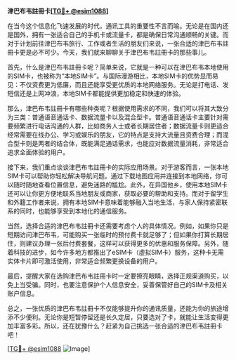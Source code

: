 **津巴布韦註冊卡[[TG💪+ @esim1088](https://t.me/s/esim1088)]**

在当今这个信息化飞速发展的时代，通讯工具的重要性不言而喻。无论是在国内还是国外，拥有一张适合自己的手机卡或流量卡，都是确保日常沟通顺畅的关键。而对于计划前往津巴布韦旅行、工作或者生活的朋友们来说，一张合适的津巴布韦註冊卡更是必不可少。今天，我们就来聊聊关于津巴布韦註冊卡的那些事儿。

首先，什么是津巴布韦註冊卡呢？简单来说，它就是一种可以在津巴布韦本地使用的SIM卡，也被称为“本地SIM卡”。与国际漫游相比，本地SIM卡的优势显而易见：不仅资费更为低廉，而且还能享受更优质的本地网络服务。无论是打电话、发短信还是上网冲浪，本地SIM卡都能提供更加稳定和快速的体验。

那么，津巴布韦註冊卡有哪些种类呢？根据使用需求的不同，我们可以将其大致分为三类：普通语音通话卡、数据流量卡以及混合型卡。普通语音通话卡主要针对需要频繁进行电话沟通的人群，比如商务人士或者长期居住者；数据流量卡则更适合经常需要在线办公、学习或娱乐的朋友，它的特点是支持大流量且资费合理；而混合型卡则是两者的结合体，既能满足通话需求，也能应对数据流量消耗，非常适合追求全面体验的用户。

接下来，我们重点谈谈津巴布韦註冊卡的实际应用场景。对于游客而言，一张本地SIM卡可以帮助你轻松解决导航问题。通过下载地图应用并连接到本地网络，你可以随时随地查看位置信息，避免迷路的尴尬。此外，在异国他乡，使用本地SIM卡还可以让你更方便地联系当地朋友或商家，获取必要的帮助和支持。而对于留学生和外籍工作者来说，拥有本地SIM卡意味着能够融入当地生活，与家人保持紧密联系的同时，也能够享受到本地化的通信服务。

当然，选择合适的津巴布韦註冊卡还需要考虑个人的具体情况。例如，如果你只是短期访问津巴布韦，可能购买一张临时的预付费卡就足够了；但如果你打算长期居住，则建议办理一张后付费套餐，这样可以获得更多的优惠和服务保障。另外，随着科技的进步，如今许多地方都推出了eSIM卡（虚拟SIM卡）服务，这种卡无需实体卡片即可激活使用，非常适合频繁更换设备的用户。

最后，提醒大家在选购津巴布韦註冊卡时一定要擦亮眼睛，选择正规渠道购买，以免上当受骗。同时，也要注意保护个人信息安全，妥善保管好自己的SIM卡及相关账户信息。

总之，一张优质的津巴布韦註冊卡不仅能够提升你的通讯质量，还能为你的旅途增添不少便利。无论你是短暂停留还是长久定居，只要选对了卡，就能让生活变得更加丰富多彩。所以，还在犹豫什么？赶紧为自己挑选一张合适的津巴布韦註冊卡吧！

[[TG💪+ @esim1088](https://t.me/s/esim1088) ![Image](https://i.postimg.cc/4NQfJmqS/Snipaste-2025-05-13-00-14-12.png)]